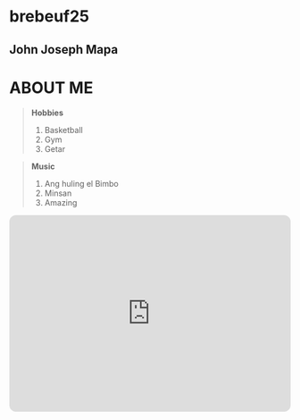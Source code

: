 # brebeuf25
## John Joseph Mapa

# **ABOUT ME**

> **Hobbies**
>   1. Basketball
>   2. Gym
>   3. Getar

> **Music**
>   1. Ang huling el Bimbo
>   2. Minsan
>   3. Amazing

<iframe style="border-radius:12px" src="https://open.spotify.com/embed/playlist/29Szce4QMHVQ0B9dmgDK7A?utm_source=generator&theme=0" width="100%" height="352" frameBorder="0" allowfullscreen="" allow="autoplay; clipboard-write; encrypted-media; fullscreen; picture-in-picture" loading="lazy"></iframe>
